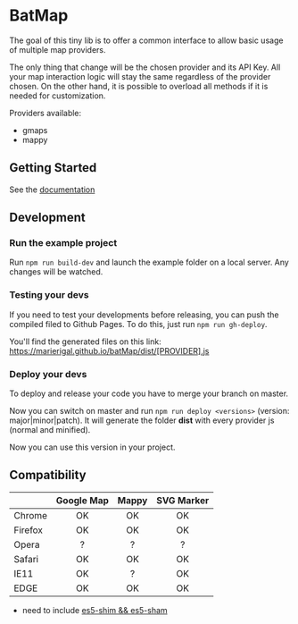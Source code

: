 # BatMap

The goal of this tiny lib is to offer a common interface to allow basic usage of multiple map providers.

The only thing that change will be the chosen provider and its API Key. All your map interaction logic will stay the same regardless of the provider chosen. On the other hand, it is possible to overload all methods if it is needed for customization.

Providers available:

- gmaps
- mappy

## Getting Started

See the [documentation](https://marierigal.github.io/batMap/)

## Development

### Run the example project

Run `npm run build-dev` and launch the example folder on a local server.
Any changes will be watched.

### Testing your devs

If you need to test your developments before releasing, you can push the compiled filed to Github Pages.
To do this, just run `npm run gh-deploy`.

You'll find the generated files on this link: https://marierigal.github.io/batMap/dist/[PROVIDER].js

### Deploy your devs

To deploy and release your code you have to merge your branch on master.

Now you can switch on master and run `npm run deploy <versions>` (version: major|minor|patch).
It will generate the folder **dist** with every provider js (normal and minified).

Now you can use this version in your project.

## Compatibility

|         | Google Map | Mappy | SVG Marker |
| ------- | :--------: | :---: | :--------: |
| Chrome  |     OK     |   OK  |     OK     |
| Firefox |     OK     |   OK  |     OK     |
| Opera   |     ?      |   ?   |     ?      |
| Safari  |     OK     |   OK  |     OK     |
| IE11    |     OK     |   ?   |     OK     |
| EDGE    |     OK     |   OK  |     OK     |

- need to include [es5-shim && es5-sham](https://github.com/es-shims/es5-shim)
